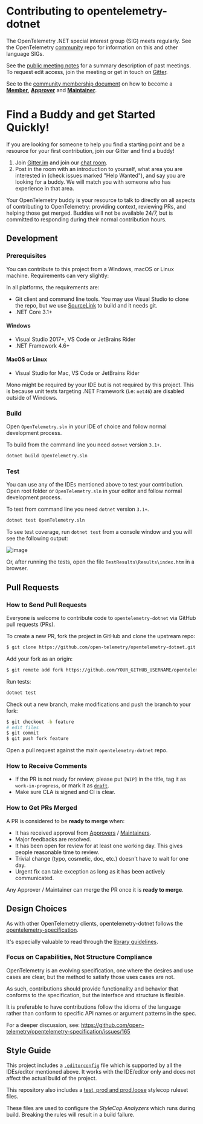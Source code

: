 # Contributing to opentelemetry-dotnet

The OpenTelemetry .NET special interest group (SIG) meets regularly. See the
OpenTelemetry [community](https://github.com/open-telemetry/community#net-sdk)
repo for information on this and other language SIGs.

See the [public meeting notes](https://docs.google.com/document/d/1yjjD6aBcLxlRazYrawukDgrhZMObwHARJbB9glWdHj8/edit?usp=sharing)
for a summary description of past meetings. To request edit access, join the
meeting or get in touch on [Gitter](https://gitter.im/open-telemetry/opentelemetry-dotnet).

See to the [community membership document](https://github.com/open-telemetry/community/blob/master/community-membership.md)
on how to become a [**Member**](https://github.com/open-telemetry/community/blob/master/community-membership.md#member),
[**Approver**](https://github.com/open-telemetry/community/blob/master/community-membership.md#approver)
and [**Maintainer**](https://github.com/open-telemetry/community/blob/master/community-membership.md#maintainer).

# Find a Buddy and get Started Quickly!

If you are looking for someone to help you find a starting point and be a resource for your first contribution, join our
Gitter and find a buddy!

1. Join [Gitter.im](https://gitter.im) and join our [chat room](https://gitter.im/open-telemetry/opentelemetry-dotnet).
2. Post in the room with an introduction to yourself, what area you are interested in (check issues marked "Help Wanted"),
and say you are looking for a buddy. We will match you with someone who has experience in that area.

Your OpenTelemetry buddy is your resource to talk to directly on all aspects of contributing to OpenTelemetry: providing
context, reviewing PRs, and helping those get merged. Buddies will not be available 24/7, but is committed to responding
during their normal contribution hours.

## Development

### Prerequisites

You can contribute to this project from a Windows, macOS or Linux machine. Requirements can very slightly:

In all platforms, the requirements are:

* Git client and command line tools. You may use Visual Studio to clone the repo, but we use [SourceLink](https://github.com/dotnet/sourcelink) to build and it needs git.
* .NET Core 3.1+

#### Windows

* Visual Studio 2017+, VS Code or JetBrains Rider
* .NET Framework 4.6+

#### MacOS or Linux

* Visual Studio for Mac, VS Code or JetBrains Rider

Mono might be required by your IDE but is not required by this project.
This is because unit tests targeting .NET Framework (i.e: `net46`) are disabled outside of Windows.

### Build

Open `OpenTelemetry.sln` in your IDE of choice and follow normal development process.

To build from the command line you need `dotnet` version `3.1+`.

```sh
dotnet build OpenTelemetry.sln
```

### Test

You can use any of the IDEs mentioned above to test your contribution. Open root
folder or `OpenTelemetry.sln` in your editor and follow normal development
process.

To test from command line you need `dotnet` version `3.1+`.

```sh
dotnet test OpenTelemetry.sln
```

To see test coverage, run `dotnet test` from a console window and you will see the following output:

![image](https://user-images.githubusercontent.com/20248180/59361025-1e1e7980-8d29-11e9-8449-548caf0d7823.png)

Or, after running the tests, open the file `TestResults\Results\index.htm` in a browser.

## Pull Requests

### How to Send Pull Requests

Everyone is welcome to contribute code to `opentelemetry-dotnet` via GitHub
pull requests (PRs).

To create a new PR, fork the project in GitHub and clone the upstream repo:

```sh
$ git clone https://github.com/open-telemetry/opentelemetry-dotnet.git
```

Add your fork as an origin:

```sh
$ git remote add fork https://github.com/YOUR_GITHUB_USERNAME/opentelemetry-dotnet.git
```

Run tests:

```sh
dotnet test
```

Check out a new branch, make modifications and push the branch to your fork:

```sh
$ git checkout -b feature
# edit files
$ git commit
$ git push fork feature
```

Open a pull request against the main `opentelemetry-dotnet` repo.

### How to Receive Comments

* If the PR is not ready for review, please put `[WIP]` in the title, tag it
  as `work-in-progress`, or mark it as [`draft`](https://github.blog/2019-02-14-introducing-draft-pull-requests/).
* Make sure CLA is signed and CI is clear.

### How to Get PRs Merged

A PR is considered to be **ready to merge** when:
* It has received approval from [Approvers](https://github.com/open-telemetry/community/blob/master/community-membership.md#approver)
  / [Maintainers](https://github.com/open-telemetry/community/blob/master/community-membership.md#maintainer).
* Major feedbacks are resolved.
* It has been open for review for at least one working day. This gives people
  reasonable time to review.
* Trivial change (typo, cosmetic, doc, etc.) doesn't have to wait for one day.
* Urgent fix can take exception as long as it has been actively communicated.

Any Approver / Maintainer can merge the PR once it is **ready to merge**.

## Design Choices

As with other OpenTelemetry clients, opentelemetry-dotnet follows the 
[opentelemetry-specification](https://github.com/open-telemetry/opentelemetry-specification).

It's especially valuable to read through the [library guidelines](https://github.com/open-telemetry/opentelemetry-specification/blob/master/specification/library-guidelines.md).

### Focus on Capabilities, Not Structure Compliance

OpenTelemetry is an evolving specification, one where the desires and
use cases are clear, but the method to satisfy those uses cases are not.

As such, contributions should provide functionality and behavior that
conforms to the specification, but the interface and structure is flexible.

It is preferable to have contributions follow the idioms of the language 
rather than conform to specific API names or argument patterns in the spec.

For a deeper discussion, see: https://github.com/open-telemetry/opentelemetry-specification/issues/165

## Style Guide

This project includes a [`.editorconfig`](https://github.com/open-telemetry/opentelemetry-dotnet/blob/master/.editorconfig)
file which is supported by all the IDEs/editor mentioned above.
It works with the IDE/editor only and does not affect the actual build of the project.

This repository also includes a
[test, prod and prod.loose](https://github.com/open-telemetry/opentelemetry-dotnet/tree/master/build) stylecop ruleset files.

These files are used to configure the _StyleCop.Analyzers_ which runs during build. Breaking the rules will result in a build failure.
